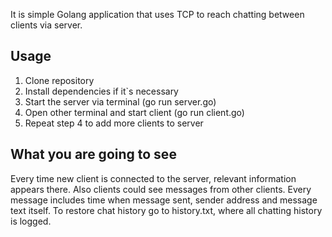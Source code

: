 It is simple Golang application that uses TCP to reach chatting between clients via server.

## Usage
1. Clone repository
2. Install dependencies if it`s necessary
3. Start the server via terminal (go run server.go)
4. Open other terminal and start client (go run client.go)
5. Repeat step 4 to add more clients to server

## What you are going to see
Every time new client is connected to the server, relevant information appears there. Also clients could see messages from other clients. Every message includes time when message sent, sender address and message text itself.
To restore chat history go to history.txt, where all chatting history is logged.
